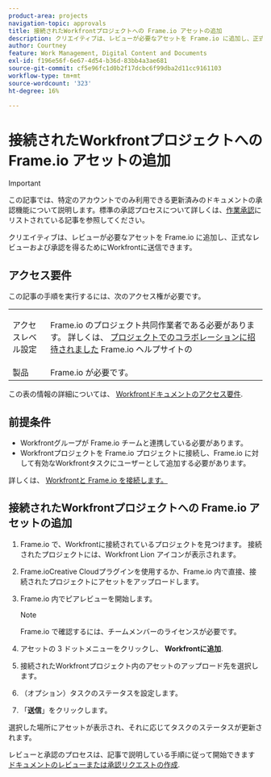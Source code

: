 ```yaml
---
product-area: projects
navigation-topic: approvals
title: 接続されたWorkfrontプロジェクトへの Frame.io アセットの追加
description: クリエイティブは、レビューが必要なアセットを Frame.io に追加し、正式なレビューおよび承認を得るためにWorkfrontに送信できます。
author: Courtney
feature: Work Management, Digital Content and Documents
exl-id: f196e56f-6e67-4d54-b36d-83bb4a3ae681
source-git-commit: cf5e96fc1d0b2f17dcbc6f99dba2d11cc9161103
workflow-type: tm+mt
source-wordcount: '323'
ht-degree: 16%

---
```


# 接続されたWorkfrontプロジェクトへの Frame.io アセットの追加

>[!IMPORTANT]
>
>この記事では、特定のアカウントでのみ利用できる更新済みのドキュメントの承認機能について説明します。標準の承認プロセスについて詳しくは、[作業承認](/help/quicksilver/review-and-approve-work/manage-approvals/manage-approvals.md)にリストされている記事を参照してください。

クリエイティブは、レビューが必要なアセットを Frame.io に追加し、正式なレビューおよび承認を得るためにWorkfrontに送信できます。

## アクセス要件

この記事の手順を実行するには、次のアクセス権が必要です。

<table style="table-layout:auto"> 
 <col> 
 <col> 
 <tbody> 
  <!-- <tr> 
   <td role="rowheader">Adobe Workfront plan</td> 
   <td> <p>Any</p> </td> 
  </tr> 
  <tr> 
   <td role="rowheader">Adobe Workfront license</td> 
   <td> <p>Standard</p> </td> 
  </tr> -->
  <tr> 
   <td role="rowheader">アクセスレベル設定</td> 
   <td> <p>Frame.io のプロジェクト共同作業者である必要があります。 詳しくは、 <a href="https://support.frame.io/en/articles/11125-i-ve-been-invited-to-collaborate-on-a-project">プロジェクトでのコラボレーションに招待されました</a>
 Frame.io ヘルプサイトの</p> </td> 
  </tr> 
   <tr>
   <td>製品
   </td>
   <td>Frame.io が必要です。
   </td>
  </tr>
 </tbody> 
</table>

この表の情報の詳細については、 [Workfrontドキュメントのアクセス要件](/help/quicksilver/administration-and-setup/add-users/access-levels-and-object-permissions/access-level-requirements-in-documentation.md).

## 前提条件

* Workfrontグループが Frame.io チームと連携している必要があります。
* Workfrontプロジェクトを Frame.io プロジェクトに接続し、Frame.io に対して有効なWorkfrontタスクにユーザーとして追加する必要があります。

詳しくは、 [Workfrontと Frame.io を接続します。](/help/quicksilver/review-and-approve-work/document-reviews-and-approvals/review-and-approve-documents/connect-frame-and-wf.md)


## 接続されたWorkfrontプロジェクトへの Frame.io アセットの追加

1. Frame.io で、Workfrontに接続されているプロジェクトを見つけます。 接続されたプロジェクトには、Workfront Lion アイコンが表示されます。

1. Frame.ioCreative Cloudプラグインを使用するか、Frame.io 内で直接、接続されたプロジェクトにアセットをアップロードします。

1. Frame.io 内でピアレビューを開始します。

   >[!NOTE]
   >
   >Frame.io で確認するには、チームメンバーのライセンスが必要です。

1. アセットの 3 ドットメニューをクリックし、 **Workfrontに追加**.

1. 接続されたWorkfrontプロジェクト内のアセットのアップロード先を選択します。

1. （オプション）タスクのステータスを設定します。

1. 「**送信**」をクリックします。

選択した場所にアセットが表示され、それに応じてタスクのステータスが更新されます。

レビューと承認のプロセスは、記事で説明している手順に従って開始できます [ドキュメントのレビューまたは承認リクエストの作成](/help/quicksilver/review-and-approve-work/document-reviews-and-approvals/manage-document-approvals/create-a-document-approval.md).
